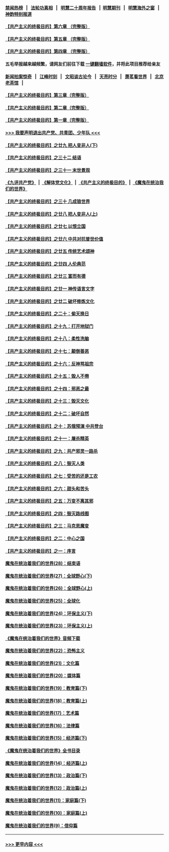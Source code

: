 #### [禁闻热榜](热点新闻.md?=0)  &nbsp;&nbsp;|&nbsp;&nbsp; [法轮功真相](https://github.com/gfw-breaker/truth/blob/master/README.md?=0) &nbsp;&nbsp;|&nbsp;&nbsp; [明慧二十周年报告](https://github.com/gfw-breaker/mh-reports/blob/master/README.md?=0) &nbsp;&nbsp;|&nbsp;&nbsp;[明慧期刊](https://github.com/gfw-breaker/mh-qikan) &nbsp;&nbsp;|&nbsp;&nbsp; [明慧海外之窗](https://github.com/gfw-breaker/mh-news/blob/master/README.md?=0) &nbsp;&nbsp;|&nbsp;&nbsp; [神韵特别报道](https://github.com/gfw-breaker/mh-news/blob/master/shenyun.md?=0)
#### [【共产主义的终极目的】第六章 （完整版）](../pages/nsc422/n11428913.md?t=03091303) 
#### [【共产主义的终极目的】第五章 （完整版）](../pages/nsc422/n11428912.md?t=03091303) 
#### [【共产主义的终极目的】第四章 （完整版）](../pages/nsc422/n11428907.md?t=03091303) 
#### 五毛举报越来越频繁，请网友们前往下载 [一键翻墙软件](https://github.com/gfw-breaker/ssr-accounts)，并将此项目推荐给亲友
#### [新闻拍案惊奇](https://github.com/gfw-breaker/banned-news/blob/master/pages/link4.md) &nbsp;&nbsp;|&nbsp;&nbsp; [江峰时刻](https://github.com/gfw-breaker/banned-news/blob/master/pages/link4.md) &nbsp;&nbsp;|&nbsp;&nbsp; [文昭谈古论今](https://github.com/gfw-breaker/banned-news/blob/master/pages/link4.md) &nbsp;&nbsp;|&nbsp;&nbsp; [天亮时分](https://github.com/gfw-breaker/banned-news/blob/master/pages/link4.md) &nbsp;&nbsp;|&nbsp;&nbsp; [萧茗看世界](https://github.com/gfw-breaker/banned-news/blob/master/pages/link4.md) &nbsp;&nbsp;|&nbsp;&nbsp; [北京老茶馆](https://github.com/gfw-breaker/banned-news/blob/master/pages/link4.md) &nbsp;&nbsp;|&nbsp;&nbsp; 
#### [【共产主义的终极目的】第三章（完整版）](../pages/nsc422/n11428848.md?t=03091303) 
#### [【共产主义的终极目的】第二章（完整版）](../pages/nsc422/n11428831.md?t=03091303) 
#### [【共产主义的终极目的】第一章（完整版）](../pages/nsc422/n11417651.md?t=03091303) 
#### [>>> 我要声明退出共产党、共青团、少年队 <<<](https://github.com/begood0513/goodnews/blob/master/quit/letter.md) 
#### [【共产主义的终极目的】之廿九 把人变非人(下)](../pages/nsc422/n11344140.md?t=03091303) 
#### [【共产主义的终极目的】之三十二 结语](../pages/nsc422/n11360535.md?t=03091303) 
#### [【共产主义的终极目的】之三十一 末世景观](../pages/nsc422/n11351129.md?t=03091303) 
#### [《九评共产党》](https://github.com/begood0513/9ping.md/blob/master/README.md) &nbsp;|&nbsp; [《解体党文化》](../../../../jtdwh.md/blob/master/README.md)  &nbsp;|&nbsp; [《共产主义的终极目的》](../../../../gczydzjmd.md/blob/master/README.md) &nbsp;|&nbsp; [《魔鬼在统治我们的世界》](../../../../mgztzwmdsj.md/blob/master/README.md) 
#### [【共产主义的终极目的】之三十 几成狼世界](../pages/nsc422/n11348280.md?t=03091303) 
#### [【共产主义的终极目的】之廿八 把人变非人(上)](../pages/nsc422/n11340492.md?t=03091303) 
#### [【共产主义的终极目的】之廿七 以恨立国](../pages/nsc422/n11336944.md?t=03091303) 
#### [【共产主义的终极目的】之廿六 中共对抗普世价值](../pages/nsc422/n11324785.md?t=03091303) 
#### [【共产主义的终极目的】之廿五 传统艺术颂神](../pages/nsc422/n11296396.md?t=03091303) 
#### [【共产主义的终极目的】之廿四 人伦典范](../pages/nsc422/n11296397.md?t=03091303) 
#### [【共产主义的终极目的】之廿三 富而有德](../pages/nsc422/n11283598.md?t=03091303) 
#### [【共产主义的终极目的】之廿一 神传语言文字](../pages/nsc422/n11263265.md?t=03091303) 
#### [【共产主义的终极目的】之廿二 破坏修炼文化](../pages/nsc422/n11245728.md?t=03091303) 
#### [【共产主义的终极目的】之二十：偷天换日](../pages/nsc422/n11238846.md?t=03091303) 
#### [【共产主义的终极目的】之十九：打开地狱门](../pages/nsc422/n11206376.md?t=03091303) 
#### [【共产主义的终极目的】之十八：柔性洗脑](../pages/nsc422/n11199994.md?t=03091303) 
#### [【共产主义的终极目的】之十七：颠倒善恶](../pages/nsc422/n11179782.md?t=03091303) 
#### [【共产主义的终极目的】之十六：反神骂祖宗](../pages/nsc422/n11166798.md?t=03091303) 
#### [【共产主义的终极目的】之十五：毁人不倦](../pages/nsc422/n11166792.md?t=03091303) 
#### [【共产主义的终极目的】之十四：邪恶之最](../pages/nsc422/n11150249.md?t=03091303) 
#### [【共产主义的终极目的】之十三：毁灭文化](../pages/nsc422/n11135227.md?t=03091303) 
#### [【共产主义的终极目的】之十二：破坏自然](../pages/nsc422/n11135214.md?t=03091303) 
#### [【共产主义的终极目的】之十：苏俄预演 中共登台](../pages/nsc422/n11118424.md?t=03091303) 
#### [【共产主义的终极目的】之十一：屠杀精英](../pages/nsc422/n11118442.md?t=03091303) 
#### [【共产主义的终极目的】之九：共产邪灵一路杀](../pages/nsc422/n11114139.md?t=03091303) 
#### [【共产主义的终极目的】之八：毁灭人类](../pages/nsc422/n11108503.md?t=03091303) 
#### [【共产主义的终极目的】之七：受苦的还是工农](../pages/nsc422/n11101809.md?t=03091303) 
#### [【共产主义的终极目的】之六：甜头和苦头](../pages/nsc422/n11096971.md?t=03091303) 
#### [【共产主义的终极目的】之五：万变不离其邪](../pages/nsc422/n11091285.md?t=03091303) 
#### [【共产主义的终极目的】之四：毁灭路线图](../pages/nsc422/n11086284.md?t=03091303) 
#### [【共产主义的终极目的】之三：马克思魔变](../pages/nsc422/n11061941.md?t=03091303) 
#### [【共产主义的终极目的】之二：中心之国](../pages/nsc422/n11047728.md?t=03091303) 
#### [【共产主义的终极目的】之一：序言](../pages/nsc422/n11086077.md?t=03091303) 
#### [魔鬼在统治着我们的世界(28)：结束语](../pages/nsc422/n10936246.md?t=03091303) 
#### [魔鬼在统治着我们的世界(27)：全球野心(下)](../pages/nsc422/n10928319.md?t=03091303) 
#### [魔鬼在统治着我们的世界(26)：全球野心(上)](../pages/nsc422/n10900318.md?t=03091303) 
#### [魔鬼在统治着我们的世界(25)：全球化](../pages/nsc422/n10788205.md?t=03091303) 
#### [魔鬼在统治着我们的世界(24)：环保主义(下)](../pages/nsc422/n10695307.md?t=03091303) 
#### [魔鬼在统治着我们的世界(23)：环保主义(上)](../pages/nsc422/n10688613.md?t=03091303) 
#### [《魔鬼在统治着我们的世界》音频下载](../pages/nsc422/n10635553.md?t=03091303) 
#### [魔鬼在统治着我们的世界(22)：恐怖主义](../pages/nsc422/n10614727.md?t=03091303) 
#### [魔鬼在统治着我们的世界(21)：文化篇](../pages/nsc422/n10597706.md?t=03091303) 
#### [魔鬼在统治着我们的世界(20)：媒体篇](../pages/nsc422/n10586579.md?t=03091303) 
#### [魔鬼在统治着我们的世界(19)：教育篇(下)](../pages/nsc422/n10564808.md?t=03091303) 
#### [魔鬼在统治着我们的世界(18)：教育篇(上)](../pages/nsc422/n10526970.md?t=03091303) 
#### [魔鬼在统治着我们的世界(17)：艺术篇](../pages/nsc422/n10499093.md?t=03091303) 
#### [魔鬼在统治着我们的世界(16)：法律篇](../pages/nsc422/n10485969.md?t=03091303) 
#### [魔鬼在统治着我们的世界(15)：经济篇(下)](../pages/nsc422/n10469975.md?t=03091303) 
#### [《魔鬼在统治着我们的世界》全书目录](../pages/nsc422/n10464261.md?t=03091303) 
#### [魔鬼在统治着我们的世界(14)：经济篇(上)](../pages/nsc422/n10457370.md?t=03091303) 
#### [魔鬼在统治着我们的世界(13)：政治篇(下)](../pages/nsc422/n10448270.md?t=03091303) 
#### [魔鬼在统治着我们的世界(12)：政治篇(上)](../pages/nsc422/n10444576.md?t=03091303) 
#### [魔鬼在统治着我们的世界(11)：家庭篇(下)](../pages/nsc422/n10440961.md?t=03091303) 
#### [魔鬼在统治着我们的世界(10)：家庭篇(上)](../pages/nsc422/n10435448.md?t=03091303) 
#### [魔鬼在统治着我们的世界(9)：信仰篇](../pages/nsc422/n10432159.md?t=03091303) 

----
#### [ >>> 更早内容 <<< ](../indexes/nsc422-earlier.md)
